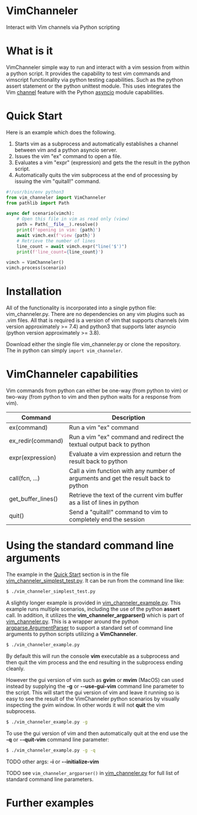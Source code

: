 # VimChanneler
Interact with Vim channels via Python scripting

# What is it

VimChanneler simple way to run and interact with a vim session from within a python script.
It provides the capability to test vim commands and vimscript functionality via python testing capabilities.  Such as the python assert statement or the python unittest module.
This uses integrates the Vim [channel](https://vimhelp.org/channel.txt.html) feature with the Python [asyncio](https://docs.python.org/3/library/asyncio.html) module capabilities.

# Quick Start

Here is an example which does the following.
1. Starts vim as a subprocess and automatically establishes a channel between vim and a python asyncio server.
1. Issues the vim "ex" command to open a file.
1. Evaluates a vim "expr" (expression) and gets the the result in the python script.
1. Automatically quits the vim subprocess at the end of processing by issuing the vim "quitall!" command.

```python
#!/usr/bin/env python3
from vim_channeler import VimChanneler
from pathlib import Path

async def scenario(vimch):
    # Open this file in vim as read only (view)
    path = Path(__file__).resolve()
    print(f'opening in vim: {path}')
    await vimch.ex(f'view {path}')
    # Retrieve the number of lines
    line_count = await vimch.expr("line('$')")
    print(f'line_count={line_count}')

vimch = VimChanneler()
vimch.process(scenario)
```

# Installation

All of the functionality is incorporated into a single python file: vim_channeler.py.  There are no dependencies on any vim plugins such as .vim files.  All that is required is a version of vim that supports channels (vim version approximately >= 7.4) and python3 that supports later asyncio (python version approximately >= 3.8).

Download either the single file vim_channeler.py or clone the repository. The in python can simply ```import vim_channeler```.

# VimChanneler capabilities

Vim commands from python can either be one-way (from python to vim) or two-way (from python to vim and then python waits for a response from vim).

| Command              | Description                                                                          |
| ---                  | ---                                                                                  |
| ex(command)          | Run a vim "ex" command                                                               |
| ex_redir(command)    | Run a vim "ex" command and redirect the textual output back to python                |
| expr(expression)     | Evaluate a vim expression and return the result back to python                       |
| call(fcn, ...)       | Call a vim function with any number of arguments and get the result back to python   |
| get_buffer_lines()   | Retrieve the text of the current vim buffer as a list of lines in python             |
| quit()               | Send a "quitall!" command to vim to completely end the session                       |

# Using the standard command line arguments

The example in the [Quick Start](#quick-start) section is in the file [vim_channeler_simplest_test.py](vim_channeler_simplest_test.py).  It can be run from the command line like:
```sh
$ ./vim_channeler_simplest_test.py
```

A slightly longer example is provided in [vim_channeler_example.py](vim_channeler_example.py).  This example runs multiple scenarios, including the use of the python **assert** call.  In addition, it utilizes the **vim_channeler_argparser()** which is part of [vim_channeler.py](vim_channeler.py).  This is a wrapper around the python [argparse.ArgumentParser](https://docs.python.org/3/library/argparse.html#argumentparser-objects) to support a standard set of command line arguments to python scripts utilizing a **VimChanneler**.

```sh
$ ./vim_channeler_example.py
```

By default this will run the console **vim** executable as a subprocess and then quit the vim process and the end resulting in the subprocess ending cleanly.

However the gui version of vim such as **gvim** or **mvim** (MacOS) can used instead by supplying the **-g** or **--use-gui-vim** command line parameter to the script.  This will start the gui version of vim and leave it running so is easy to see the result of the VimChanneler python scenarios by visually inspecting the gvim window.  In other words it will not **quit** the vim subprocess.
```sh
$ ./vim_channeler_example.py -g
```

To use the gui version of vim and then automatically quit at the end use the **-q** or **--quit-vim** command line parameter:
```sh
$ ./vim_channeler_example.py -g -q
```

TODO other args: **-i** or **--initialize-vim**

TODO see ```vim_channeler_argparser()``` in [vim_channeler.py](vim_channeler.py) for full list of standard command line parameters.

# Further examples
